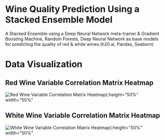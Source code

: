 # Wine Quality Prediction Using a Stacked Ensemble Model
A Stacked Ensemble using a Deep Neural Network meta-trainer &amp; Gradient Boosting Machine, Random Forests, Deep Neural Network as base models for predicting the quality of red & white wines.(h20.ai, Pandas, Seaborn)


# Data Visualization
## Red Wine Variable Correlation Matrix Heatmap
![Red Wine Variable Correlation Matrix Heatmap](https://github.com/AvijitNalwa/Wine-Quality/blob/master/Red%20Correlation%20Matrix%20Heatmap.png){:height="50%" width="50%"

## White Wine Variable Correlation Matrix Heatmap
![White Wine Variable Correlation Matrix Heatmap](https://github.com/AvijitNalwa/Wine-Quality/blob/master/White%20Correlation%20Matrix%20Heatmap.png){:height="50%" width="50%"
